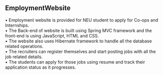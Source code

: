 ## EmploymentWebsite
• Employment website is provided for NEU student to apply for Co-ops and Internships.<br />
• The Back-end of website is built using Spring MVC framework and the front-end is using JavaScript, HTML and CSS.<br />
• The website also uses Hibernate framework to handle all the database related operations.<br />
• The recruiters can register themselves and start posting jobs with all the job related details.<br />
• The students can apply for those jobs using resume and track their application status as it progresses.<br />

